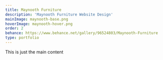 ```yaml
---
title: Maynooth Furniture
description: 'Maynooth Furniture Website Design'
mainImage: maynooth-base.png
hoverImage: maynooth-hover.png
order: 2
behance: https://www.behance.net/gallery/96524803/Maynooth-Furniture
type: portfolio
---
```


This is just the main content
